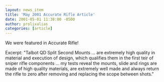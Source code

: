 ```yaml
---
layout: news_item
title: 'May 2001 Accurate Rifle Article'
date: 2001-05-01 11:38:00 -0500
author: prolixalias
categories: [article]
---
```


We were featured in Accurate Rifle!

Excerpt:
"Talbot QD Split Second Mounts ... are extremely high quality in material and execution of design, which qualifies them in the first teir of sniper rifle components ... my tests reveal the mounts, slide and rings are made of high quality materials, are extremely well made and always return the rifle to zero after removing and replacing the scope between shots."
